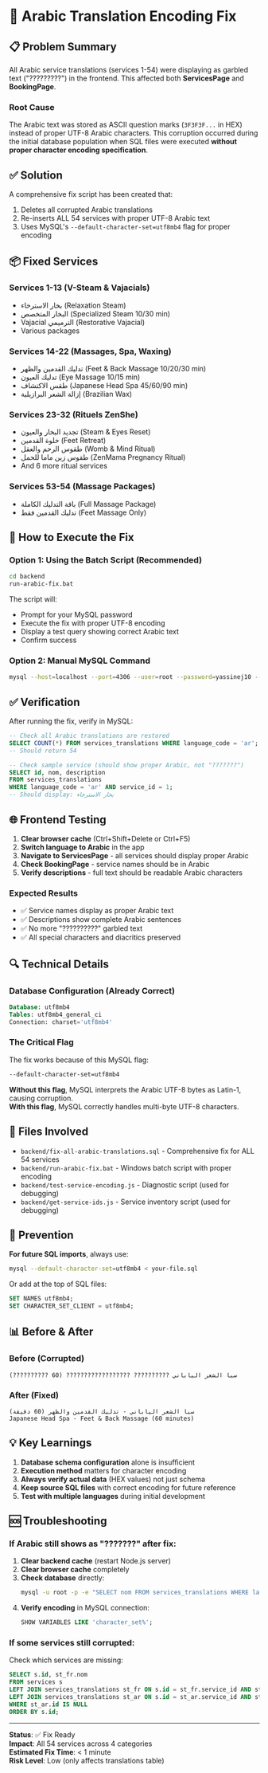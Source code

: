 # 🔧 Arabic Translation Encoding Fix

## 📋 Problem Summary

All Arabic service translations (services 1-54) were displaying as garbled text ("?????????") in the frontend. This affected both **ServicesPage** and **BookingPage**.

### Root Cause
The Arabic text was stored as ASCII question marks (`3F3F3F...` in HEX) instead of proper UTF-8 Arabic characters. This corruption occurred during the initial database population when SQL files were executed **without proper character encoding specification**.

## ✅ Solution

A comprehensive fix script has been created that:
1. Deletes all corrupted Arabic translations
2. Re-inserts ALL 54 services with proper UTF-8 Arabic text
3. Uses MySQL's `--default-character-set=utf8mb4` flag for proper encoding

## 📦 Fixed Services

### Services 1-13 (V-Steam & Vajacials)
- بخار الاسترخاء (Relaxation Steam)
- البخار المتخصص (Specialized Steam 10/30 min)
- Vajacial الترميمي (Restorative Vajacial)
- Various packages

### Services 14-22 (Massages, Spa, Waxing)
- تدليك القدمين والظهر (Feet & Back Massage 10/20/30 min)
- تدليك العيون (Eye Massage 10/15 min)
- طقس الاكتشاف (Japanese Head Spa 45/60/90 min)
- إزالة الشعر البرازيلية (Brazilian Wax)

### Services 23-32 (Rituels ZenShe)
- تجديد البخار والعيون (Steam & Eyes Reset)
- خلوة القدمين (Feet Retreat)
- طقوس الرحم والعقل (Womb & Mind Ritual)
- طقوس زين ماما للحمل (ZenMama Pregnancy Ritual)
- And 6 more ritual services

### Services 53-54 (Massage Packages)
- باقة التدليك الكاملة (Full Massage Package)
- تدليك القدمين فقط (Feet Massage Only)

## 🚀 How to Execute the Fix

### Option 1: Using the Batch Script (Recommended)
```bash
cd backend
run-arabic-fix.bat
```

The script will:
- Prompt for your MySQL password
- Execute the fix with proper UTF-8 encoding
- Display a test query showing correct Arabic text
- Confirm success

### Option 2: Manual MySQL Command
```bash
mysql --host=localhost --port=4306 --user=root --password=yassinej10 --database=zenshespa_database --default-character-set=utf8mb4 < backend/fix-all-arabic-translations.sql
```

## ✅ Verification

After running the fix, verify in MySQL:

```sql
-- Check all Arabic translations are restored
SELECT COUNT(*) FROM services_translations WHERE language_code = 'ar';
-- Should return 54

-- Check sample service (should show proper Arabic, not "???????")
SELECT id, nom, description 
FROM services_translations 
WHERE language_code = 'ar' AND service_id = 1;
-- Should display: بخار الاسترخاء
```

## 🌐 Frontend Testing

1. **Clear browser cache** (Ctrl+Shift+Delete or Ctrl+F5)
2. **Switch language to Arabic** in the app
3. **Navigate to ServicesPage** - all services should display proper Arabic
4. **Check BookingPage** - service names should be in Arabic
5. **Verify descriptions** - full text should be readable Arabic characters

### Expected Results
- ✅ Service names display as proper Arabic text
- ✅ Descriptions show complete Arabic sentences
- ✅ No more "??????????" garbled text
- ✅ All special characters and diacritics preserved

## 🔍 Technical Details

### Database Configuration (Already Correct)
```sql
Database: utf8mb4
Tables: utf8mb4_general_ci
Connection: charset='utf8mb4'
```

### The Critical Flag
The fix works because of this MySQL flag:
```bash
--default-character-set=utf8mb4
```

**Without this flag**, MySQL interprets the Arabic UTF-8 bytes as Latin-1, causing corruption.  
**With this flag**, MySQL correctly handles multi-byte UTF-8 characters.

## 📝 Files Involved

- `backend/fix-all-arabic-translations.sql` - Comprehensive fix for ALL 54 services
- `backend/run-arabic-fix.bat` - Windows batch script with proper encoding
- `backend/test-service-encoding.js` - Diagnostic script (used for debugging)
- `backend/get-service-ids.js` - Service inventory script (used for debugging)

## 🎯 Prevention

**For future SQL imports**, always use:
```bash
mysql --default-character-set=utf8mb4 < your-file.sql
```

Or add at the top of SQL files:
```sql
SET NAMES utf8mb4;
SET CHARACTER_SET_CLIENT = utf8mb4;
```

## 📊 Before & After

### Before (Corrupted)
```
سبا الشعر الياباني ?????????? ?????????????????? (60 ??????????)
```

### After (Fixed)
```
سبا الشعر الياباني - تدليك القدمين والظهر (60 دقيقة)
Japanese Head Spa - Feet & Back Massage (60 minutes)
```

## 💡 Key Learnings

1. **Database schema configuration** alone is insufficient
2. **Execution method** matters for character encoding
3. **Always verify actual data** (HEX values) not just schema
4. **Keep source SQL files** with correct encoding for future reference
5. **Test with multiple languages** during initial development

## 🆘 Troubleshooting

### If Arabic still shows as "???????" after fix:

1. **Clear backend cache** (restart Node.js server)
2. **Clear browser cache** completely
3. **Check database** directly:
   ```bash
   mysql -u root -p -e "SELECT nom FROM services_translations WHERE language_code='ar' AND service_id=1;" zenshespa_database
   ```
4. **Verify encoding** in MySQL connection:
   ```sql
   SHOW VARIABLES LIKE 'character_set%';
   ```

### If some services still corrupted:

Check which services are missing:
```sql
SELECT s.id, st_fr.nom 
FROM services s
LEFT JOIN services_translations st_fr ON s.id = st_fr.service_id AND st_fr.language_code = 'fr'
LEFT JOIN services_translations st_ar ON s.id = st_ar.service_id AND st_ar.language_code = 'ar'
WHERE st_ar.id IS NULL
ORDER BY s.id;
```

---

**Status**: ✅ Fix Ready  
**Impact**: All 54 services across 4 categories  
**Estimated Fix Time**: < 1 minute  
**Risk Level**: Low (only affects translations table)
